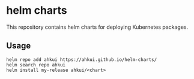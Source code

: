 # helm charts

This repository contains helm charts for deploying Kubernetes packages.

## Usage
```shell
helm repo add ahkui https://ahkui.github.io/helm-charts/
helm search repo ahkui
helm install my-release ahkui/<chart>
```
